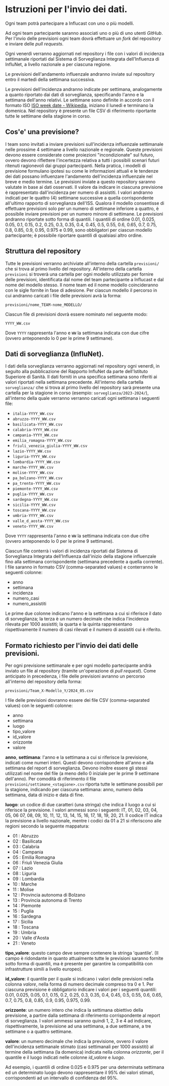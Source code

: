 # Istruzioni per l'invio dei dati.


Ogni team potrà partecipare a Influcast con uno o più modelli.


Ad ogni team partecipante saranno associati uno o più di uno utenti _GitHub_. Per l'invio delle previsioni ogni team dovrà effettuare un _fork_ del repository e inviare delle _pull requests_.


Ogni venerdì verranno aggiornati nel repository i file con i valori di incidenza settimanale riportati dal Sistema di Sorveglianza Integrata dell’Influenza di InfluNet, a livello nazionale a per ciascuna regione.


Le previsioni dell'andamento influenzale andranno inviate sul repository entro il martedì della settimana successiva.


Le previsioni dell'incidenza andranno indicate per settimana, analogamente a quanto riportato dai dati di sorveglianza, specificando l'anno e la settimana dell'anno relativi.
Le settimane sono definite in accordo con il formato ISO [ISO week date - Wikipedia](https://en.wikipedia.org/wiki/ISO_week_date), iniziano il lunedì e terminano la domenica.
Nel repository è presente un file CSV di riferimento riportante tutte le settimane della stagione in corso.


## Cos'e' una previsione?
I team sono invitati a inviare previsioni sull'incidenza influenzale settimanale nelle prossime 4 settimane a livello nazionale e regionale. Queste previsioni devono essere considerate come proiezioni "incondizionate" sul futuro, ovvero devono riflettere l'incertezza relativa a tutti i possibili scenari futuri ritenuti ragionevoli dai gruppi partecipanti. Nella pratica, i modelli di previsione formulano ipotesi su come le informazioni attuali e le tendenze dei dati possano influenzare l'andamento dell'incidenza influenzale nel breve e medio termine. Le previsioni inviate a questo repository saranno valutate in base ai dati osservati.
Il valore da indicare in ciascuna previsione è rappresentato dall'incidenza per numero di assistiti. 
I valori andranno indicati per le quattro (4) settimane successive a quella corrispondente all'ultimo rapporto di sorveglianza dell'ISS. Qualora il modello consentisse di effettuare previsioni solo per un numero di settimane inferiore a quattro, è possibile inviare previsioni per un numero minore di settimane.
Le previsioni andranno riportate sotto forma di quantili. I quantili di ordine 0.01, 0.025, 0.05, 0.1, 0.15, 0.2, 0.25, 0.3, 0.35, 0.4, 0.45, 0.5, 0.55, 0.6, 0.65, 0.7, 0.75, 0.8, 0.85, 0.9, 0.95, 0.975 e 0.99, sono obbligatori per ciascun modello partecipante; è possibile riportare quantili di qualsiasi altro ordine.


## Struttura del repository 
Tutte le previsioni verranno archiviate all'interno della cartella `previsioni/` che si trova al primo livello del repository. All'interno della cartella `previsioni` si troverà una cartella per ogni modello utilizzato per fornire delle previsioni, identificata dal nome del team partecipante a Influcast e dal nome del modello stesso. Il nome team ed il nome modello coincideranno con le sigle fornite in fase di adesione. Per ciascun modello il percorso in cui andranno caricati i file delle previsioni avrà la forma: 

`previsioni/nome_TEAM-nome_MODELLO/`

Ciascun file di previsioni dovrà essere nominato nel seguente modo:

`YYYY_WW.csv`

Dove `YYYY` rappresenta l'anno e `WW` la settimana indicata con due cifre (ovvero anteponendo lo 0 per le prime 9 settimane).


## Dati di sorveglianza (InfluNet).
I dati della sorveglianza verranno aggiornati nel repository ogni venerdì, in seguito alla pubblicazione del Rapporto InfluNet da parte dell'Istituto Superiore di Sanità. Il dati forniti in una specifica settimana sono riferiti ai valori riportati nella settimana precedente.
All'interno della cartella `sorveglianza/` che si trova al primo livello del repository sarà presente una cartella per la stagione in corso (esempio: `sorveglianza/2023-2024/`), all'interno della quale verranno verranno caricati ogni settimana i seguenti file:

- `italia-YYYY_WW.csv`
- `abruzzo-YYYY_WW.csv`
- `basilicata-YYYY_WW.csv`
- `calabria-YYYY_WW.csv`
- `campania-YYYY_WW.csv`
- `emilia_romagna-YYYY_WW.csv`
- `friuli_venezia_giulia-YYYY_WW.csv`
- `lazio-YYYY_WW.csv`
- `liguria-YYYY_WW.csv`
- `lombardia-YYYY_WW.csv`
- `marche-YYYY_WW.csv`
- `molise-YYYY_WW.csv`
- `pa_bolzano-YYYY_WW.csv`
- `pa_trento-YYYY_WW.csv`
- `piemonte-YYYY_WW.csv`
- `puglia-YYYY_WW.csv`
- `sardegna-YYYY_WW.csv`
- `sicilia-YYYY_WW.csv`
- `toscana-YYYY_WW.csv`
- `umbria-YYYY_WW.csv`
- `valle_d_aosta-YYYY_WW.csv`
- `veneto-YYYY_WW.csv`

Dove `YYYY` rappresenta l'anno e `WW` la settimana indicata con due cifre (ovvero anteponendo lo 0 per le prime 9 settimane). 


Ciascun file conterrà i valori di incidenza riportati dal Sistema di Sorveglianza Integrata dell’Influenza dall'inizio della stagione influenzale fino alla settimana corrispondente (settimana precedente a quella corrente).
I file saranno in formato CSV (comma-separated values) e conterranno le seguenti colonne:

- anno
- settimana
- incidenza
- numero_casi
- numero_assistiti

Le prime due colonne indicano l'anno e la settimana a cui si riferisce il dato di sorveglianza; la terza è un numero decimale che indica l'incidenza rilevata per 1000 assistiti; la quarta e la quinta rappresentano rispettivamente il numero di casi rilevati e il numero di assistiti cui è riferito. 


## Formato richiesto per l'invio dei dati delle previsioni. 
Per ogni previsione settimanale e per ogni modello partecipante andrà inviato un file al repository (tramite un'operazione di _pull request_). Come anticipato in precedenza, i file delle previsioni avranno un percorso all'interno del repository della forma:

`previsioni/Team_X-Modello_Y/2024_05.csv`

I file delle previsioni dovranno essere dei file CSV (comma-separated values) con le seguenti colonne:

- anno
- settimana
- luogo
- tipo_valore
- id_valore
- orizzonte
- valore


__anno__, __settimana__: l'anno e la settimana a cui si riferisce la previsione, indicati come numeri interi. Questi devono corrispondere all'anno e alla settimana del report di sorveglianza. Devono inoltre essere gli stessi utilizzati nel nome del file (a meno dello 0 iniziale per le prime 9 settimane dell'anno).
Per comodità di riferimento il file `previsioni/settimane_<stagione>.csv` riporta tutte le settimane possibili per la stagione, indicando per ciascuna settimana: anno, numero della settimana, data di inizio e data di fine. 


__luogo__: un codice di due caratteri (una stringa) che indica il luogo a cui si riferisce la previsione. I valori ammessi sono i seguenti: IT, 01, 02, 03, 04, 05, 06 07, 08, 09, 10, 11, 12, 13, 14, 15, 16, 17, 18, 19, 20, 21. Il codice IT indica la previsione a livello nazionale, mentre i codici da 01 a 21 si riferiscono alle regioni secondo la seguente mappatura:

- 01 : Abruzzo
- 02 : Basilicata
- 03 : Calabria
- 04 : Campania
- 05 : Emilia Romagna
- 06 : Friuli Venezia Giulia
- 07 : Lazio
- 08 : Liguria
- 09 : Lombardia
- 10 : Marche
- 11 : Molise
- 12 : Provincia autonoma di Bolzano
- 13 : Provincia autonoma di Trento
- 14 : Piemonte
- 15 : Puglia
- 16 : Sardegna
- 17 : Sicilia
- 18 : Toscana
- 19 : Umbria
- 20 : Valle d'Aosta
- 21 : Veneto


__tipo_valore__: questo campo deve sempre contenere la stringa 'quantile'. (Il campo è ridondante in quanto attualmente tutte le previsioni saranno fornite sotto forma di quantili, ma è presente per garantire la compatibilità con infrastrutture simili a livello europeo).


__id_valore__: il quantile per il quale si indicano i valori delle previsioni nella colonna _valore_, nella forma di numero decimale compreso tra 0 e 1. Per ciascuna previsione è obbligatorio indicare i valori per i seguenti quantili: 0.01, 0.025, 0.05, 0.1, 0.15, 0.2, 0.25, 0.3, 0.35, 0.4, 0.45, 0.5, 0.55, 0.6, 0.65, 0.7, 0.75, 0.8, 0.85, 0.9, 0.95, 0.975, 0.99.


__orizzonte__: un numero intero che indica la settimana obiettivo della previsione, a partire dalla settimana di riferimento corrispondente al report di sorveglianza. I valori ammessi saranno quindi 1, 2, 3 e 4 ad indicare, rispettivamente, la previsione ad una settimana, a due settimane, a tre settimane o a quattro settimane.


__valore__: un numero decimale che indica la previsione, ovvero il valore dell'incidenza settimanale stimato (casi settimanali per 1000 assistiti) al termine della settimana (la domenica) indicata nella colonna _orizzonte_, per il quantile e il luogo indicati nelle colonne _id_valore_ e _luogo_.



Ad esempio, i quantili di ordine 0.025 e 0.975 per una determinata settimana ed un determinato luogo devono rappresentare il 95% dei valori stimati, corrispondenti ad un intervallo di confidenza del 95%.



